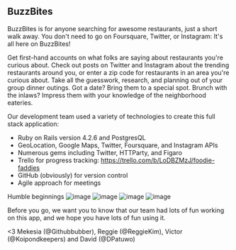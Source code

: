 ## BuzzBites

BuzzBites is for anyone searching for awesome restaurants, just a short walk away. You don't need to go on Foursquare, Twitter, or Instagram: It's all here on BuzzBites! 

Get first-hand accounts on what folks are saying about restaurants you're curious about. Check out posts on Twitter and Instagram about the trending restaurants around you, or enter a zip code for restaurants in an area you're curious about. Take all the guesswork, research, and planning out of your group dinner outings. Got a date? Bring them to a special spot. Brunch with the inlaws? Impress them with your knowledge of the neighborhood eateries.


Our development team used a variety of technologies to create this full stack application: 
- Ruby on Rails version 4.2.6 and PostgresQL
- GeoLocation, Google Maps, Twitter, Foursquare, and Instagram APIs
- Numerous gems including Twitter, HTTParty, and Figaro
- Trello for progress tracking: https://trello.com/b/LoDBZMzJ/foodie-faddies
- GitHub (obviously) for version control
- Agile approach for meetings


Humble beginnings
![image](assets/images/erd.jpg)
![image](assets/images/brainstorming.jpg)
![image](assets/images/wireframe.jpg)
![image](assets/images/wireframe2.jpg)


Before you go, we want you to know that our team had lots of fun working on this app, and we hope you have lots of fun using it.

<3 Mekesia (@Githubbubber), Reggie (@ReggieKim), Victor (@Koipondkeepers) and David (@DPatuwo)
